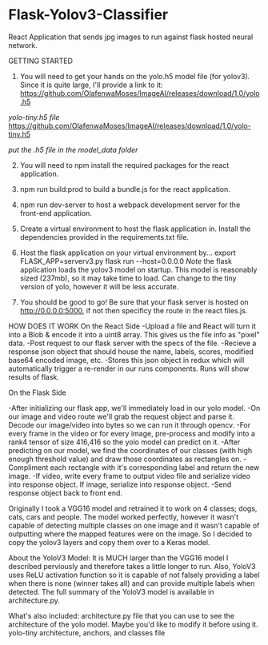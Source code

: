 # Flask-Yolov3-Classifier
React Application that sends jpg images to run against flask hosted neural network.

GETTING STARTED
1) You will need to get your hands on the yolo.h5 model file (for yolov3). Since it is quite large, I'll provide a link to it:
https://github.com/OlafenwaMoses/ImageAI/releases/download/1.0/yolo.h5

*yolo-tiny.h5 file*
https://github.com/OlafenwaMoses/ImageAI/releases/download/1.0/yolo-tiny.h5

*put the .h5 file in the model_data folder*

2) You will need to npm install the required packages for the react application.

3) npm run build:prod to build a bundle.js for the react application.

4) npm run dev-server to host a webpack development server for the front-end application.

5) Create a virtual environment to host the flask application in. Install the dependencies provided in the requirements.txt file.

6) Host the flask application on your virtual environment by...
  export FLASK_APP=serverv3.py
  flask run --host=0.0.0.0
  *Note* the flask application loads the yolov3 model on startup. This model is reasonably sized (237mb), so it may take time to load. Can change to the tiny version of yolo, however it will be less accurate.
  
7) You should be good to go! Be sure that your flask server is hosted on http://0.0.0.0:5000, if not then specificy the route in the 
react files.js. 


HOW DOES IT WORK
On the React Side
-Upload a file and React will turn it into a Blob & encode it into a uint8 array. This gives us the file info as "pixel" data.
-Post request to our flask server with the specs of the file.
-Recieve a response json object that should house the name, labels, scores, modified base64 encoded image, etc.
-Stores this json object in redux which will automatically trigger a re-render in our runs components. Runs will show results of flask.

On the Flask Side


-After initializing our flask app, we'll immediately load in our yolo model.
-On our image and video route we'll grab the request object and parse it. Decode our image/video into bytes so we can run it through opencv.
-For every frame in the video or for every image, pre-process and modify into a rank4 tensor of size 416,416 so the yolo model can predict on it. 
-After predicting on our model, we find the coordinates of our classes (with high enough threshold value) and draw those coordinates as rectangles on. 
-Compliment each rectangle with it's corresponding label and return the new image.
-If video, write every frame to output video file and serialize video into response object. If image, serialize into response object.
-Send response object back to front end.


Originally I took a VGG16 model and retrained it to work on 4 classes; dogs, cats, cars and people. The model worked perfectly, however it wasn't capable of detecting multiple classes on one image and it wasn't capable of outputting where the mapped features were on the image. So I decided to copy the yolov3 layers and copy them over to a Keras model. 

About the YoloV3 Model:
It is MUCH larger than the VGG16 model I described perviously and therefore takes a little longer to run. Also, YoloV3 uses ReLU activation function so it is capable of not falsely providing a label when there is none (winner takes all) and can provide multiple labels when detected. The full summary of the YoloV3 model is available in architecture.py.




What's also included:
architecture.py file that you can use to see the architecture of the yolo model. Maybe you'd like to modify it before using it.
yolo-tiny architecture, anchors, and classes file
